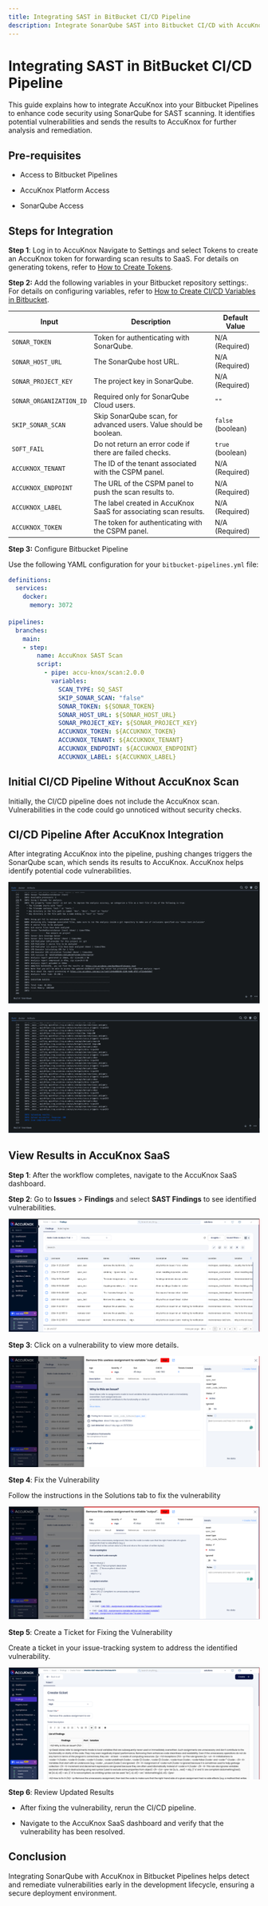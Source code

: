 ```yaml
---
title: Integrating SAST in BitBucket CI/CD Pipeline
description: Integrate SonarQube SAST into Bitbucket CI/CD with AccuKnox to detect and fix code vulnerabilities before deployment.
---
```



# Integrating SAST in BitBucket CI/CD Pipeline

This guide explains how to integrate AccuKnox into your Bitbucket Pipelines to enhance code security using SonarQube for SAST scanning. It identifies potential vulnerabilities and sends the results to AccuKnox for further analysis and remediation.

## Pre-requisites

- Access to Bitbucket Pipelines

- AccuKnox Platform Access

- SonarQube Access

## Steps for Integration

**Step 1**: Log in to AccuKnox Navigate to Settings and select Tokens to create an AccuKnox token for forwarding scan results to SaaS. For details on generating tokens, refer to [How to Create Tokens](https://help.accuknox.com/how-to/how-to-create-tokens/?h=token "https://help.accuknox.com/how-to/how-to-create-tokens/?h=token").

**Step 2:** Add the following variables in your Bitbucket repository settings:. For details on configuring variables, refer to [How to Create CI/CD Variables in Bitbucket](https://support.atlassian.com/bitbucket-cloud/docs/variables-and-secrets/ "https://support.atlassian.com/bitbucket-cloud/docs/variables-and-secrets/").

| **Input**              | **Description**                                                            | **Default Value**     |
|------------------------|----------------------------------------------------------------------------|------------------------|
| `SONAR_TOKEN`          | Token for authenticating with SonarQube.                                   | N/A (Required)         |
| `SONAR_HOST_URL`       | The SonarQube host URL.                                                    | N/A (Required)         |
| `SONAR_PROJECT_KEY`    | The project key in SonarQube.                                              | N/A (Required)         |
| `SONAR_ORGANIZATION_ID`| Required only for SonarQube Cloud users.                                   | `""`                   |
| `SKIP_SONAR_SCAN`      | Skip SonarQube scan, for advanced users. Value should be boolean.          | `false` (boolean)      |
| `SOFT_FAIL`            | Do not return an error code if there are failed checks.                    | `true` (boolean)       |
| `ACCUKNOX_TENANT`      | The ID of the tenant associated with the CSPM panel.                       | N/A (Required)         |
| `ACCUKNOX_ENDPOINT`    | The URL of the CSPM panel to push the scan results to.                     | N/A (Required)         |
| `ACCUKNOX_LABEL`       | The label created in AccuKnox SaaS for associating scan results.           | N/A (Required)         |
| `ACCUKNOX_TOKEN`       | The token for authenticating with the CSPM panel.                          | N/A (Required)         |

**Step 3:** Configure Bitbucket Pipeline

Use the following YAML configuration for your `bitbucket-pipelines.yml` file:

```yaml
definitions:
  services:
    docker:
      memory: 3072

pipelines:
  branches:
    main:
    - step:
        name: AccuKnox SAST Scan
        script:
          - pipe: accu-knox/scan:2.0.0
            variables:
              SCAN_TYPE: SQ_SAST
              SKIP_SONAR_SCAN: "false"
              SONAR_TOKEN: ${SONAR_TOKEN}
              SONAR_HOST_URL: ${SONAR_HOST_URL}
              SONAR_PROJECT_KEY: ${SONAR_PROJECT_KEY}
              ACCUKNOX_TOKEN: ${ACCUKNOX_TOKEN}
              ACCUKNOX_TENANT: ${ACCUKNOX_TENANT}
              ACCUKNOX_ENDPOINT: ${ACCUKNOX_ENDPOINT}
              ACCUKNOX_LABEL: ${ACCUKNOX_LABEL}
```

## Initial CI/CD Pipeline Without AccuKnox Scan

Initially, the CI/CD pipeline does not include the AccuKnox scan. Vulnerabilities in the code could go unnoticed without security checks.

## CI/CD Pipeline After AccuKnox Integration

After integrating AccuKnox into the pipeline, pushing changes triggers the SonarQube scan, which sends its results to AccuKnox. AccuKnox helps identify potential code vulnerabilities.

![image-20241209-123435.png](./images/bitbucket-sast/1.png)

![image-20241209-123500.png](./images/bitbucket-sast/2.png)

## View Results in AccuKnox SaaS

**Step 1**: After the workflow completes, navigate to the AccuKnox SaaS dashboard.

**Step 2**: Go to **Issues** > **Findings** and select **SAST Findings** to see identified vulnerabilities.

![image-20241126-033109.png](./images/bitbucket-sast/3.png)

**Step 3**: Click on a vulnerability to view more details.

![image-20241126-033149.png](./images/bitbucket-sast/4.png)

**Step 4**: Fix the Vulnerability

Follow the instructions in the Solutions tab to fix the vulnerability

![image-20241126-033211.png](./images/bitbucket-sast/5.png)

**Step 5**: Create a Ticket for Fixing the Vulnerability

Create a ticket in your issue-tracking system to address the identified vulnerability.

![image-20241126-033237.png](./images/bitbucket-sast/6.png)

**Step 6**: Review Updated Results

- After fixing the vulnerability, rerun the CI/CD pipeline.

- Navigate to the AccuKnox SaaS dashboard and verify that the vulnerability has been resolved.

## Conclusion

Integrating SonarQube with AccuKnox in Bitbucket Pipelines helps detect and remediate vulnerabilities early in the development lifecycle, ensuring a secure deployment environment.
